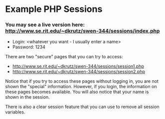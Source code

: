 # Example PHP Sessions

### You may see a live version here: http://www.se.rit.edu/~dkrutz/swen-344/sessions/index.php


- Login: <whatever you want - I usually enter a name>
- Password: 1234

There are two "secure" pages that you can try to access:

- http://www.se.rit.edu/~dkrutz/swen-344/sessions/session1.php
- http://www.se.rit.edu/~dkrutz/swen-344/sessions/session2.php

Notice that if you try to access these pages without logging in, you are not shown the "special" information. However, if you login, the information on these pages becomes available. You will also notice that your name is shown in the session.

There is also a clear session feature that you can use to remove all session variables.
